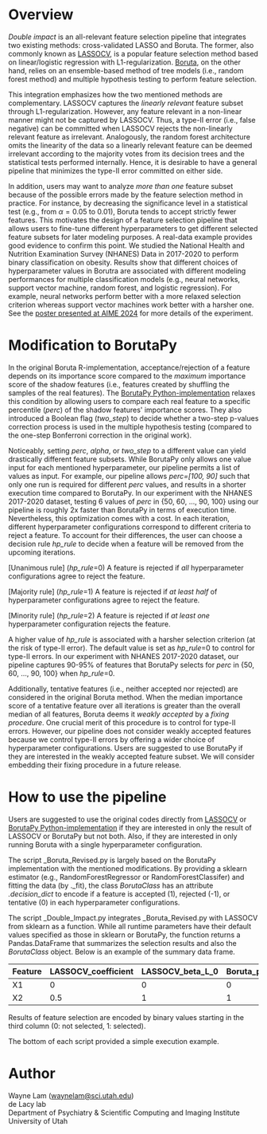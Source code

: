 # Overview
_Double impact_ is an all-relevant feature selection pipeline that integrates two existing methods: cross-validated LASSO and Boruta. The former, also commonly known as [LASSOCV](https://scikit-learn.org/stable/modules/generated/sklearn.linear_model.LassoCV.html), is a popular feature selection method based on linear/logistic regression with L1-regularization. [Boruta](https://content.iospress.com/articles/fundamenta-informaticae/fi101-4-02), on the other hand, relies on an ensemble-based method of tree models (i.e., random forest method) and multiple hypothesis testing to perform feature selection. 

This integration emphasizes how the two mentioned methods are complementary. LASSOCV captures the _linearly relevant_ feature subset through L1-regularization. However, any feature relevant in a non-linear manner might not be captured by LASSOCV. Thus, a type-II error (i.e., false negative) can be committed when LASSOCV rejects the non-linearly relevant feature as irrelevant. Analogously, the random forest architecture omits the linearity of the data so a linearly relevant feature can be deemed irrelevant according to the majority votes from its decision trees and the statistical tests performed internally. Hence, it is desirable to have a general pipeline that minimizes the type-II error committed on either side. 

In addition, users may want to analyze _more than one_ feature subset because of the possible errors made by the feature selection method in practice. For instance, by decreasing the significance level in a statistical test (e.g., from $\alpha=0.05$ to $0.01$), Boruta tends to accept strictly fewer features. This motivates the design of a feature selection pipeline that allows users to fine-tune different hyperparameters to get different selected feature subsets for later modeling purposes. A real-data example provides good evidence to confirm this point. We studied the National Health and Nutrition Examination Survey (NHANES) Data in 2017-2020 to perform binary classification on obesity. Results show that different choices of hyperparameter values in Borutra are associated with different modeling performances for multiple classification models (e.g., neural networks, support vector machine, random forest, and logistic regression). For example, neural networks perform better with a more relaxed selection criterion whereas support vector machines work better with a harsher one. See the [poster presented at AIME 2024](https://drive.google.com/file/d/1dodsQqdY_s-1kgwXYk8TNutiDFhSaFZ4/view?usp=sharing) for more details of the experiment.

# Modification to BorutaPy
In the original Boruta R-implementation, acceptance/rejection of a feature depends on its importance score compared to the _maximum_ importance score of the shadow features (i.e., features created by shuffling the samples of the real features). The [BorutaPy Python-implementation](https://github.com/scikit-learn-contrib/boruta_py) relaxes this condition by allowing users to compare each real feature to a specific percentile (_perc_) of the shadow features' importance scores. They also introduced a Boolean flag (_two_step_) to decide whether a two-step p-values correction process is used in the multiple hypothesis testing (compared to the one-step Bonferroni correction in the original work). 

Noticeably, setting _perc_, _alpha_, or _two_step_ to a different value can yield drastically different feature subsets. While BorutaPy only allows one value input for each mentioned hyperparameter, our pipeline permits a list of values as input. For example, our pipeline allows _perc=[100, 90]_ such that only one run is required for different _perc_ values, and results in a shorter execution time compared to BorutaPy. In our experiment with the NHANES 2017-2020 dataset, testing 6 values of _perc_ in {50, 60, ..., 90, 100} using our pipeline is roughly 2x faster than BorutaPy in terms of execution time. Nevertheless, this optimization comes with a cost. In each iteration, different hyperparameter configurations correspond to different criteria to reject a feature. To account for their differences, the user can choose a decision rule _hp_rule_ to decide when a feature will be removed from the upcoming iterations.

[Unanimous rule] (_hp_rule_=0) A feature is rejected if _all_ hyperparameter configurations agree to reject the feature.

[Majority rule] (_hp_rule_=1) A feature is rejected if _at least half_ of hyperparameter configurations agree to reject the feature.

[Minority rule] (_hp_rule_=2) A feature is rejected if _at least one_ hyperparameter configuration rejects the feature.

A higher value of _hp_rule_ is associated with a harsher selection criterion (at the risk of type-II error). The default value is set as _hp_rule_=0 to control for type-II errors. In our experiment with NHANES 2017-2020 dataset, our pipeline captures 90-95% of features that BorutaPy selects for _perc_ in {50, 60, ..., 90, 100} when _hp_rule_=0.

Additionally, tentative features (i.e., neither accepted nor rejected) are considered in the original Boruta method. When the median importance score of a tentative feature over all iterations is greater than the overall median of all features, Boruta deems it _weakly accepted_ by a _fixing procedure_. One crucial merit of this procedure is to control for type-II errors. However, our pipeline does not consider weakly accepted features because we control type-II errors by offering a wider choice of hyperparameter configurations. Users are suggested to use BorutaPy if they are interested in the weakly accepted feature subset. We will consider embedding their fixing procedure in a future release.  

# How to use the pipeline
Users are suggested to use the original codes directly from [LASSOCV](https://scikit-learn.org/stable/modules/generated/sklearn.linear_model.LassoCV.html) or [BorutaPy Python-implementation](https://github.com/scikit-learn-contrib/boruta_py) if they are interested in only the result of LASSOCV or BorutaPy but not both. Also, if they are interested in only running Boruta with a single hyperparameter configuration. 

The script _Boruta_Revised.py is largely based on the BorutaPy implementation with the mentioned modifications. By providing a sklearn estimator (e.g., RandomForestRegressor or RandomForestClassifer) and fitting the data (by ._fit), the class _BorutaClass_ has an attribute _.decision_dict_ to encode if a feature is accepted (1), rejected (-1), or tentative (0) in each hyperparameter configurations. 

The script _Double_Impact.py integrates _Boruta_Revised.py with LASSOCV from sklearn as a function. While all runtime parameters have their default values specified as those in sklearn or BorutaPy, the function returns a Pandas.DataFrame that summarizes the selection results and also the _BorutaClass_ object. Below is an example of the summary data frame.

|Feature|LASSOCV_coefficient|LASSOCV_beta_L_0|Boruta_perc_100_alpha_0.05_two_step_True|Boruta_perc_90_alpha_0.05_two_step_True|
| --- | --- | --- | --- | --- |
| X1 | 0 | 0 | 0 | 1 |
| X2 | 0.5 | 1 | 1 | 1 |

Results of feature selection are encoded by binary values starting in the third column (0: not selected, 1: selected).  

The bottom of each script provided a simple execution example.

# Author
Wayne Lam (waynelam@sci.utah.edu)\
de Lacy lab\
Department of Psychiatry & Scientific Computing and Imaging Institute\
University of Utah
